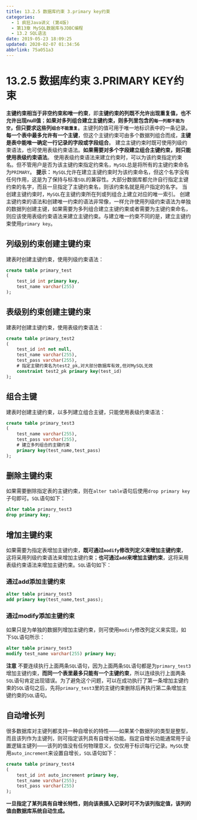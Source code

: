 ```yaml
---
title: 13.2.5 数据库约束 3.primary key约束
categories: 
  - 1 疯狂Java讲义 (第4版)
  - 第13章 MySQL数据库与JDBC编程
  - 13.2 SQL语法
date: 2019-05-23 18:09:25
updated: 2020-02-07 01:34:56
abbrlink: 75a051a3
---
```

# 13.2.5 数据库约束 3.PRIMARY KEY约束 #
**主键约束相当于非空约束和唯一约束**，即**主键约束的列既不允许出现重复值，也不允许出现null值**；**如果对多列组合建立主键约束，则多列里包含的`每一列都不能为空`，但只要求这些列`组合不能重复`**。主键列的值可用于唯一地标识表中的一条记录。
**每一个表中最多允许有一个主键**，但这个主键约束可由多个数据列组合而成，**主键是表中能唯一确定一行记录的字段或字段组合**。
建立主键约束时既可使用列级约束语法，也可使用表级约束语法。**如果需要对多个字段建立组合主键约束，则只能使用表级约束语法**。
使用表级约束语法来建立约束时，可以为该约束指定约束名。但不管用户是否为该主键约束指定约束名，`MySQL`总是将所有的主键约束命名为`PRIMARY`。
**提示：**
`MySQL`允许在建立主键约束时为该约束命名，但这个名字没有任何作用，这是为了保持与标准`SQL`的兼容性。大部分数据库都允许自行指定主键约束的名字，而且一旦指定了主键约束名，则该约束名就是用户指定的名字。
当创建主键约束时，`MySQL`在主键约束所在列或列组合上建立对应的唯一索引。
创建主键约束的语法和创建唯一约束的语法非常像，一样允许使用列级约束语法为单独的数据列创建主键，如果需要为多列组合建立主键约束或者需要为主键约束命名，则应该使用表级约束语法来建立主键约束。与建立唯一约束不同的是，建立主键约束使用`primary key`。
## 列级别约束创建主键约束 ##
建表时创建主键约束，使用列级约束语法：
```sql
create table primary_test
(
    test_id int primary key,
    test_name varchar(255)
);
```
## 表级别约束创建主键约束 ##
建表时创建主键约束，使用表级约束语法：
```sql
create table primary_test2
(
    test_id int not null,
    test_name varchar(255),
    test_pass varchar(255),
    # 指定主键约束名为test2_pk,对大部分数据库有效,但对MySQL无效
    constraint test2_pk primary key(test_id)
);
```
## 组合主键 ##
建表时创建主键约束，以多列建立组合主键，只能使用表级约束语法：
```sql
create table primary_test3
(
    test_name varchar(255),
    test_pass varchar(255),
    # 建立多列组合的主键约束
    primary key(test_name,test_pass)
);
```
## 删除主键约束 ##
如果需要删除指定表的主键约束，则在`alter table`语句后使用`drop primary key`子句即可。`SQL`语句如下：
```sql
alter table primary_test3
drop primary key;
```
## 增加主键约束 ##
如果需要为指定表增加主键约束，**既可通过`modify`修改列定义来增加主键约束**，这将采用列级约束语法来增加主键约束；**也可通过`add`来增加主键约束**，这将采用表级约束语法来增加主键约束。`SQL`语句如下：
### 通过add添加主键约束 ###
```sql
alter table primary_test3
add primary key(test_name,test_pass);
```
### 通过modify添加主键约束 ###
如果只是为单独的数据列增加主键约束，则可使用`modify`修改列定义来实现，如下`SQL`语句所示：
```sql
alter table primary_test3
modify test_name varchar(255) primary key;
```
**注意**
不要连续执行上面两条`SQL`语句，因为上面两条`SQL`语句都是为`primary_test3`增加主键约束，**而同一个表里最多只能有一个主键约束**，所以连续执行上面两条`SQL`语句肯定出现错误。为了避免这个问题，可以在成功执行了第一条增加主键约束的`SQL`语句之后，先将`primary_test3`里的主键约束删除后再执行第二条增加主键约束的`SQL`语句。
## 自动增长列 ##
很多数据库对主键列都支持一种自增长的特性——如果某个数据列的类型是整型，而且该列作为主键列，则可指定该列具有自增长功能。指定自增长功能通常用于设置逻辑主键列——该列的值没有任何物理意义，仅仅用于标识每行记录。`MySQL`使用`auto_increment`来设置自增长，`SQL`语句如下：
```sql
create table primary_test4
(
    test_id int auto_increment primary key,
    test_name varchar(255);
    test_pass varchar(255)
);
```
**一旦指定了某列具有自增长特性，则向该表插入记录时可不为该列指定值，该列的值由数据库系统自动生成。**

